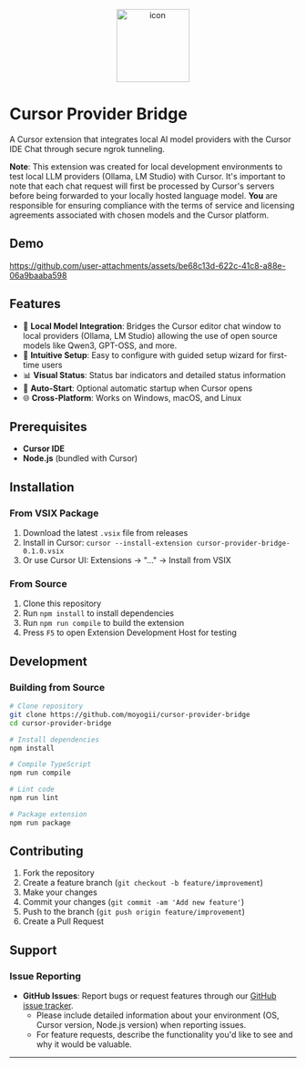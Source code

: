 <p align="center">
<img width="128" height="128" alt="icon" src="https://github.com/user-attachments/assets/0b55f7f9-31cf-4a08-9114-efd4f49e9a41" />
</p>

# Cursor Provider Bridge

A Cursor extension that integrates local AI model providers with the Cursor IDE Chat through secure ngrok tunneling.

**Note**: This extension was created for local development environments to test local LLM providers (Ollama, LM Studio) with Cursor. It's important to note that each chat request will first be processed by Cursor's servers before being forwarded to your locally hosted language model. **You** are responsible for ensuring compliance with the terms of service and licensing agreements associated with chosen models and the Cursor platform.

## Demo
https://github.com/user-attachments/assets/be68c13d-622c-41c8-a88e-06a9baaba598

## Features

- 🤖 **Local Model Integration**: Bridges the Cursor editor chat window to local providers (Ollama, LM Studio) allowing the use of open source models like Qwen3, GPT-OSS, and more.
- 🎯 **Intuitive Setup**: Easy to configure with guided setup wizard for first-time users
- 📊 **Visual Status**: Status bar indicators and detailed status information
- 🔄 **Auto-Start**: Optional automatic startup when Cursor opens
- 🌐 **Cross-Platform**: Works on Windows, macOS, and Linux

## Prerequisites

- **Cursor IDE**
- **Node.js** (bundled with Cursor)

## Installation

### From VSIX Package
1. Download the latest `.vsix` file from releases
2. Install in Cursor: `cursor --install-extension cursor-provider-bridge-0.1.0.vsix`
3. Or use Cursor UI: Extensions → "..." → Install from VSIX

### From Source
1. Clone this repository
2. Run `npm install` to install dependencies
3. Run `npm run compile` to build the extension
4. Press `F5` to open Extension Development Host for testing

## Development

### Building from Source

```bash
# Clone repository
git clone https://github.com/moyogii/cursor-provider-bridge
cd cursor-provider-bridge

# Install dependencies
npm install

# Compile TypeScript
npm run compile

# Lint code
npm run lint

# Package extension
npm run package
```

## Contributing

1. Fork the repository
2. Create a feature branch (`git checkout -b feature/improvement`)
3. Make your changes
4. Commit your changes (`git commit -am 'Add new feature'`)
5. Push to the branch (`git push origin feature/improvement`)
6. Create a Pull Request

## Support

### Issue Reporting
- **GitHub Issues**: Report bugs or request features through our [GitHub issue tracker](https://github.com/moyogii/cursor-provider-bridge/issues).
  - Please include detailed information about your environment (OS, Cursor version, Node.js version) when reporting issues.
  - For feature requests, describe the functionality you'd like to see and why it would be valuable.
---
